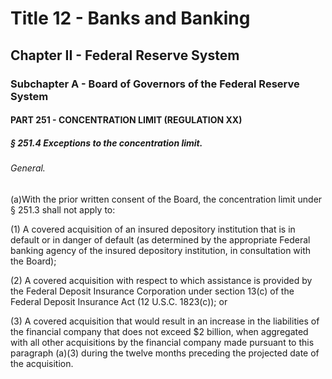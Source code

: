
# Title 12 - Banks and Banking
## Chapter II - Federal Reserve System
### Subchapter A - Board of Governors of the Federal Reserve System
#### PART 251 - CONCENTRATION LIMIT (REGULATION XX)
##### § 251.4 Exceptions to the concentration limit.
###### General.

(a)With the prior written consent of the Board, the concentration limit under § 251.3 shall not apply to:

(1) A covered acquisition of an insured depository institution that is in default or in danger of default (as determined by the appropriate Federal banking agency of the insured depository institution, in consultation with the Board);

(2) A covered acquisition with respect to which assistance is provided by the Federal Deposit Insurance Corporation under section 13(c) of the Federal Deposit Insurance Act (12 U.S.C. 1823(c)); or

(3) A covered acquisition that would result in an increase in the liabilities of the financial company that does not exceed $2 billion, when aggregated with all other acquisitions by the financial company made pursuant to this paragraph (a)(3) during the twelve months preceding the projected date of the acquisition.
